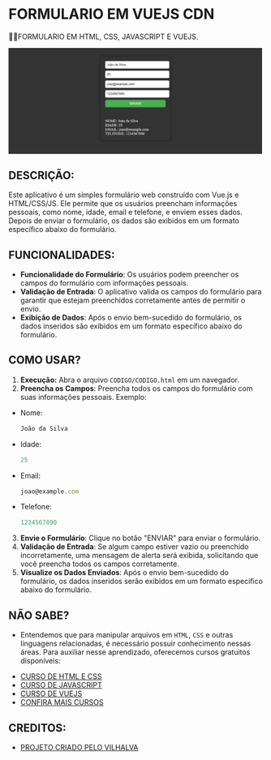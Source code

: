 # FORMULARIO EM VUEJS CDN
👨‍🏫FORMULARIO EM HTML, CSS, JAVASCRIPT E VUEJS.

<img src="FOTO.png" align="center" width="500"> <br>

## DESCRIÇÃO:
Este aplicativo é um simples formulário web construído com Vue.js e HTML/CSS/JS. Ele permite que os usuários preencham informações pessoais, como nome, idade, email e telefone, e enviem esses dados. Depois de enviar o formulário, os dados são exibidos em um formato específico abaixo do formulário.

## FUNCIONALIDADES:
- **Funcionalidade do Formulário**: Os usuários podem preencher os campos do formulário com informações pessoais.
- **Validação de Entrada**: O aplicativo valida os campos do formulário para garantir que estejam preenchidos corretamente antes de permitir o envio.
- **Exibição de Dados**: Após o envio bem-sucedido do formulário, os dados inseridos são exibidos em um formato específico abaixo do formulário.

## COMO USAR?
1. **Execução:** Abra o arquivo `CODIGO/CODIGO.html` em um navegador.
2. **Preencha os Campos**: Preencha todos os campos do formulário com suas informações pessoais. Exemplo:
- Nome: 
    ```javascript
    João da Silva
    ```
- Idade: 
    ```javascript
    25
    ```
- Email:
    ```javascript
    joao@example.com
    ```
- Telefone: 
    ```javascript
    1234567890
    ```
3. **Envie o Formulário**: Clique no botão "ENVIAR" para enviar o formulário.
4. **Validação de Entrada**: Se algum campo estiver vazio ou preenchido incorretamente, uma mensagem de alerta será exibida, solicitando que você preencha todos os campos corretamente.
5. **Visualize os Dados Enviados**: Após o envio bem-sucedido do formulário, os dados inseridos serão exibidos em um formato específico abaixo do formulário.

## NÃO SABE?
- Entendemos que para manipular arquivos em `HTML`, `CSS` e outras linguagens relacionadas, é necessário possuir conhecimento nessas áreas. Para auxiliar nesse aprendizado, oferecemos cursos gratuitos disponíveis:
* [CURSO DE HTML E CSS](https://github.com/VILHALVA/CURSO-DE-HTML-E-CSS)
* [CURSO DE JAVASCRIPT](https://github.com/VILHALVA/CURSO-DE-JAVASCRIPT)
* [CURSO DE VUEJS](https://github.com/VILHALVA/CURSO-DE-VUEJS)
* [CONFIRA MAIS CURSOS](https://github.com/VILHALVA?tab=repositories&q=+topic:CURSO)

## CREDITOS:
- [PROJETO CRIADO PELO VILHALVA](https://github.com/VILHALVA)


